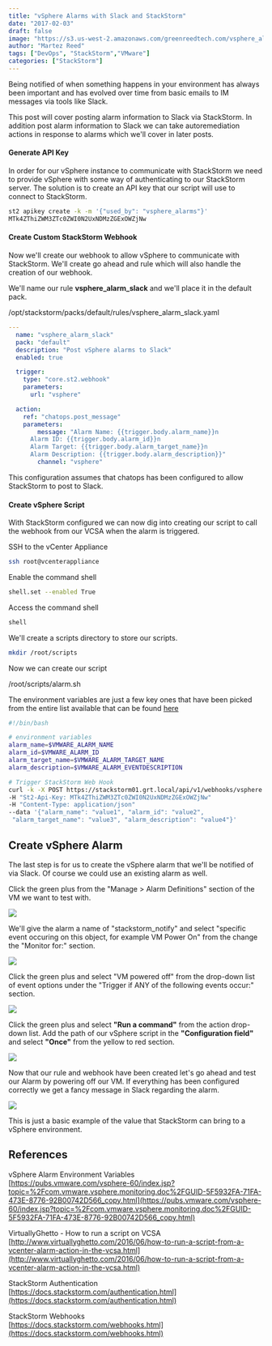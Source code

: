```yaml
---
title: "vSphere Alarms with Slack and StackStorm"
date: "2017-02-03"
draft: false
image: "https://s3.us-west-2.amazonaws.com/greenreedtech.com/vsphere_alarms_with_slack_and_stackstorm/stackstorm_vsphere_slack_05.png"
author: "Martez Reed"
tags: ["DevOps", "StackStorm","VMware"]
categories: ["StackStorm"]
---
```


Being notified of when something happens in your environment has always been important and has evolved over time from basic emails to IM messages via tools like Slack.

This post will cover posting alarm information to Slack via StackStorm. In addition post alarm information to Slack we can take autoremediation actions in response to alarms which we'll cover in later posts.

#### Generate API Key

In order for our vSphere instance to communicate with StackStorm we need to provide vSphere with some way of authenticating to our StackStorm server. The solution is to create an API key that our script will use to connect to StackStorm.

```bash
st2 apikey create -k -m '{"used_by": "vsphere_alarms"}'  
MTk4ZThiZWM3ZTc0ZWI0N2UxNDMzZGExOWZjNw  
```

#### Create Custom StackStorm Webhook

Now we'll create our webhook to allow vSphere to communicate with StackStorm. We'll create go ahead and rule which will also handle the creation of our webhook.

We'll name our rule **vsphere_alarm_slack** and we'll place it in the default pack.

/opt/stackstorm/packs/default/rules/vsphere_alarm_slack.yaml

```yaml
---
  name: "vsphere_alarm_slack"
  pack: "default"
  description: "Post vSphere alarms to Slack"
  enabled: true

  trigger:
    type: "core.st2.webhook"
    parameters:
      url: "vsphere"

  action:
    ref: "chatops.post_message"
    parameters:
        message: "Alarm Name: {{trigger.body.alarm_name}}n 
      Alarm ID: {{trigger.body.alarm_id}}n  
      Alarm Target: {{trigger.body.alarm_target_name}}n 
      Alarm Description: {{trigger.body.alarm_description}}"
        channel: "vsphere"
```

This configuration assumes that chatops has been configured to allow StackStorm to post to Slack.

#### Create vSphere Script

With StackStorm configured we can now dig into creating our script to call the webhook from our VCSA when the alarm is triggered.

SSH to the vCenter Appliance

```bash
ssh root@vcenterappliance  
```

Enable the command shell

```bash
shell.set --enabled True  
```

Access the command shell

```bash
shell  
```

We'll create a scripts directory to store our scripts.

```bash
mkdir /root/scripts  
```

Now we can create our script

/root/scripts/alarm.sh

The environment variables are just a few key ones that have been picked from the entire list available that can be found [here](https://pubs.vmware.com/vsphere-60/index.jsp?topic=%2Fcom.vmware.vsphere.monitoring.doc%2FGUID-5F5932FA-71FA-473E-8776-92B00742D566_copy.html)

```bash
#!/bin/bash

# environment variables
alarm_name=$VMWARE_ALARM_NAME  
alarm_id=$VMWARE_ALARM_ID  
alarm_target_name=$VMWARE_ALARM_TARGET_NAME  
alarm_description=$VMWARE_ALARM_EVENTDESCRIPTION

# Trigger StackStorm Web Hook
curl -k -X POST https://stackstorm01.grt.local/api/v1/webhooks/vsphere   
-H "St2-Api-Key: MTk4ZThiZWM3ZTc0ZWI0N2UxNDMzZGExOWZjNw" 
-H "Content-Type: application/json" 
--data '{"alarm_name": "value1", "alarm_id": "value2",
 "alarm_target_name": "value3", "alarm_description": "value4"}'
```

## Create vSphere Alarm

The last step is for us to create the vSphere alarm that we'll be notified of via Slack. Of course we could use an existing alarm as well.

Click the green plus from the "Manage > Alarm Definitions" section of the VM we want to test with.

![](https://s3.us-west-2.amazonaws.com/greenreedtech.com/vsphere_alarms_with_slack_and_stackstorm/stackstorm_vsphere_slack_01.png)

We'll give the alarm a name of "stackstorm_notify" and select "specific event occuring on this object, for example VM Power On" from the change the "Monitor for:" section.

![](https://s3.us-west-2.amazonaws.com/greenreedtech.com/vsphere_alarms_with_slack_and_stackstorm/stackstorm_vsphere_slack_02.png)

Click the green plus and select "VM powered off" from the drop-down list of event options under the "Trigger if ANY of the following events occur:" section.

![](https://s3.us-west-2.amazonaws.com/greenreedtech.com/vsphere_alarms_with_slack_and_stackstorm/stackstorm_vsphere_slack_03.png)

Click the green plus and select **"Run a command"** from the action drop-down list. Add the path of our vSphere script in the **"Configuration field"** and select **"Once"** from the yellow to red section.

![](https://s3.us-west-2.amazonaws.com/greenreedtech.com/vsphere_alarms_with_slack_and_stackstorm/stackstorm_vsphere_slack_04.png)

Now that our rule and webhook have been created let's go ahead and test our Alarm by powering off our VM. If everything has been configured correctly we get a fancy message in Slack regarding the alarm.

![](https://s3.us-west-2.amazonaws.com/greenreedtech.com/vsphere_alarms_with_slack_and_stackstorm/stackstorm_vsphere_slack_05.png)

This is just a basic example of the value that StackStorm can bring to a vSphere environment.

## References

vSphere Alarm Environment Variables  
[https://pubs.vmware.com/vsphere-60/index.jsp?topic=%2Fcom.vmware.vsphere.monitoring.doc%2FGUID-5F5932FA-71FA-473E-8776-92B00742D566_copy.html](https://pubs.vmware.com/vsphere-60/index.jsp?topic=%2Fcom.vmware.vsphere.monitoring.doc%2FGUID-5F5932FA-71FA-473E-8776-92B00742D566_copy.html)

VirtuallyGhetto - How to run a script on VCSA  
[http://www.virtuallyghetto.com/2016/06/how-to-run-a-script-from-a-vcenter-alarm-action-in-the-vcsa.html](http://www.virtuallyghetto.com/2016/06/how-to-run-a-script-from-a-vcenter-alarm-action-in-the-vcsa.html)

StackStorm Authentication  
[https://docs.stackstorm.com/authentication.html](https://docs.stackstorm.com/authentication.html)

StackStorm Webhooks  
[https://docs.stackstorm.com/webhooks.html](https://docs.stackstorm.com/webhooks.html)
